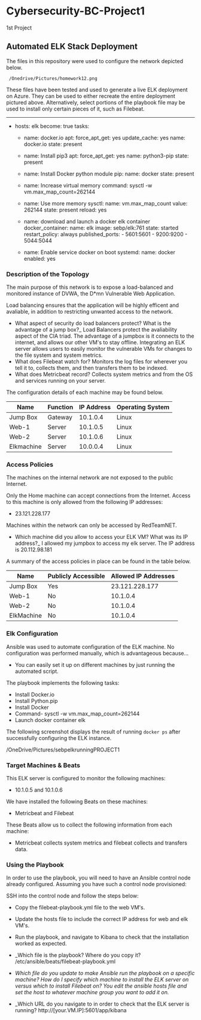 # Cybersecurity-BC-Project1
1st Project
## Automated ELK Stack Deployment

The files in this repository were used to configure the network depicted below.

     /Onedrive/Pictures/homework12.png
     

These files have been tested and used to generate a live ELK deployment on Azure. They can be used to either recreate the entire deployment pictured above. Alternatively, select portions of the playbook file may be used to install only certain pieces of it, such as Filebeat.

---
  - hosts: elk
    become: true
    tasks:

    - name: docker.io
      apt:
         force_apt_get: yes
         update_cache: yes
         name: docker.io
         state: present

    - name: Install pip3
      apt:
        force_apt_get: yes
        name: python3-pip
        state: present

    - name: Install Docker python module
      pip:
        name: docker
        state: present

    - name: Increase virtual memory
      command: sysctl -w vm.max_map_count=262144

    - name: Use more memory
      sysctl:
        name: vm.max_map_count
        value: 262144
        state: present
        reload: yes

    - name: download and launch a docker elk container
      docker_container:
        name: elk
        image: sebp/elk:761
        state: started
        restart_policy: always
        published_ports:
          - 5601:5601
          - 9200:9200
          - 5044:5044

    - name: Enable service docker on boot
      systemd:
        name: docker
        enabled: yes


### Description of the Topology

The main purpose of this network is to expose a load-balanced and monitored instance of DVWA, the D*mn Vulnerable Web Application.

Load balancing ensures that the application will be highly efficent and avaliable, in addition to restricting unwanted access to the network.
- What aspect of security do load balancers protect? What is the advantage of a jump box?_
   Load Balancers protect the avaliability aspect of the CIA triad. The advantage of a jumpbox is it connects to the internet, and allows our other VM's to stay offline.
Integrating an ELK server allows users to easily monitor the vulnerable VMs for changes to the file system and system metrics.
- What does Filebeat watch for? Monitors the log files for wherever you tell it to, collects them, and then transfers them to be indexed.
- What does Metricbeat record? Collects system metrics and from the OS and services running on your server.

The configuration details of each machine may be found below.


| Name      | Function | IP Address | Operating System |
|-----------|----------|------------|------------------|
| Jump Box  | Gateway  | 10.1.0.4   | Linux            |
| Web-1     | Server   | 10.1.0.5   | Linux            |
| Web-2     | Server   | 10.1.0.6   | Linux            |
| Elkmachine| Server   | 10.0.0.4   | Linux            |

### Access Policies

The machines on the internal network are not exposed to the public Internet.

Only the Home machine can accept connections from the Internet. Access to this machine is only allowed from the following IP addresses:
- 23.121.228.177

Machines within the network can only be accessed by RedTeamNET.
- Which machine did you allow to access your ELK VM? What was its IP address?_
  I allowed my jumpbox to access my elk server. The IP address is  20.112.98.181

A summary of the access policies in place can be found in the table below.

| Name      | Publicly Accessible | Allowed IP Addresses |
|-----------|---------------------|----------------------|
| Jump Box  | Yes                 | 23.121.228.177       |
| Web-1     | No                  | 10.1.0.4             |
| Web-2     | No                  | 10.1.0.4             |
| ElkMachine| No                  | 10.1.0.4             |

### Elk Configuration

Ansible was used to automate configuration of the ELK machine. No configuration was performed manually, which is advantageous because...
- You can easily set it up on different machines by just running the automated script.

The playbook implements the following tasks:
- Install Docker.io
- Install Python.pip
- Install Docker
- Command- sysctl -w vm.max_map_count=262144
- Launch docker container elk


The following screenshot displays the result of running `docker ps` after successfully configuring the ELK instance.

   /OneDrive/Pictures/sebpelkrunningPROJECT1

### Target Machines & Beats
This ELK server is configured to monitor the following machines:
- 10.1.0.5 and 10.1.0.6

We have installed the following Beats on these machines:
- Metricbeat and Filebeat

These Beats allow us to collect the following information from each machine:
- Metricbeat collects system metrics and filebeat collects and transfers data.

### Using the Playbook
In order to use the playbook, you will need to have an Ansible control node already configured. Assuming you have such a control node provisioned:

SSH into the control node and follow the steps below:
- Copy the filebeat-playbook.yml file to the web VM's.
- Update the hosts file to include the correct IP address for web and elk VM's.
- Run the playbook, and navigate to Kibana to check that the installation worked as expected.

- _Which file is the playbook? Where do you copy it? /etc/ansible/beats/filebeat-playbook.yml
- _Which file do you update to make Ansible run the playbook on a specific machine? How do I specify which machine to install the ELK server on versus which to install Filebeat on? You edit the ansible hosts file and set the host to whatever machine group you want to add it on._
- _Which URL do you navigate to in order to check that the ELK server is running?   http://[your.VM.IP]:5601/app/kibana

